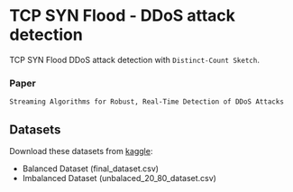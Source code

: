# TCP SYN Flood - DDoS attack detection

TCP SYN Flood DDoS attack detection with `Distinct-Count Sketch`.

### Paper
`Streaming Algorithms for Robust, Real-Time Detection of DDoS Attacks`

## Datasets
Download these datasets from [kaggle](https://www.kaggle.com/datasets/devendra416/ddos-datasets):
- Balanced Dataset (final_dataset.csv)
- Imbalanced Dataset (unbalaced_20_80_dataset.csv)